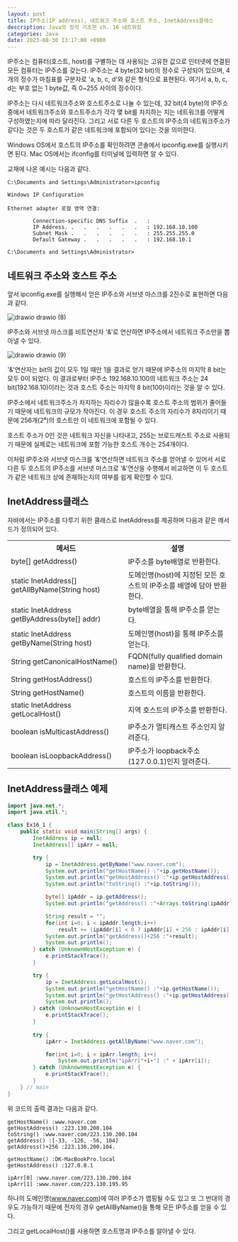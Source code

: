 ```yaml
---
layout: post
title: IP주소(IP address), 네트워크 주소와 호스트 주소, InetAddress클래스
description: Java의 정석 기초편 ch. 16 네트워킹
categories: Java
date: 2023-08-30 13:17:00 +0900
---
```

IP주소는 컴퓨터(호스트, host)를 구별하는 데 사용되는 고유한 값으로 인터넷에 연결된 모든 컴퓨터는 IP주소를 갖는다. IP주소는 4 byte(32 bit)의 정수로 구성되어 있으며, 4개의 정수가 마침표를 구분자로 'a, b, c, d'와 같은 형식으로 표현된다. 여기서 a, b, c, d는 부호 없는 1 byte값, 즉 0~255 사이의 정수이다.

IP주소는 다시 네트워크주소와 호스트주소로 나눌 수 있는데, 32 bit(4 byte)의 IP주소 중에서 네트워크주소와 호스트주소가 각각 몇 bit를 차지하는 지는 네트워크를 어떻게 구성하였는지에 따라 달라진다. 그리고 서로 다른 두 호스트의 IP주소의 네트워크주소가 같다는 것은 두 호스트가 같은 네트워크에 포함되어 있다는 것을 의미한다.

Windows OS에서 호스트의 IP주소를 확인하려면 콘솔에서 ipconfig.exe를 실행시키면 된다. Mac OS에서는 ifconfig를 터미널에 입력하면 알 수 있다.

교재에 나온 예시는 다음과 같다.

```
C:\Documents and Settings\Administrator>ipconfig

Windows IP Configuration

Ethernet adapter 로컬 영역 연결:

        Connection-specific DNS Suffix  .   :
        IP Address. .   .   .   .   .   .   : 192.168.10.100
        Subnet Mask .   .   .   .   .   .   : 255.255.255.0
        Default Gateway .   .   .   .   .   : 192.168.10.1

C:\Documents and Settings\Administrator>        
```


## 네트워크 주소와 호스트 주소

앞서 ipconfig.exe를 실행해서 얻은 IP주소와 서브넷 마스크를 2진수로 표현하면 다음과 같다.

![drawio drawio (8)](https://github.com/johnkdk609/johnkdk609.github.io/assets/88493727/fec9481e-edf8-42bb-bd5a-480a7aaa873c)

IP주소와 서브넷 마스크를 비트연산자 '&'로 연산하면 IP주소에서 네트워크 주소만을 뽑아낼 수 있다.

![drawio drawio (9)](https://github.com/johnkdk609/johnkdk609.github.io/assets/88493727/8bddf758-089a-43c0-8ba0-4cc51b0a1dea)

'&'연산자는 bit의 값이 모두 1일 때만 1을 결과로 얻기 때문에 IP주소의 마지막 8 bit는 모두 0이 되었다. 이 결과로부터 IP주소 192.168.10.100의 네트워크 주소는 24 bit(192.168.10)이라는 것과 호스트 주소는 마지막 8 bit(100)이라는 것을 알 수 있다.

IP주소에서 네트워크주소가 차지하는 자리수가 많을수록 호스트 주소의 범위가 줄어들기 때문에 네트워크의 규모가 작아진다. 이 경우 호스트 주소의 자리수가 8자리이기 때문에 256개(2⁸)의 호스트만 이 네트워크에 포함될 수 있다.

호스트 주소가 0인 것은 네트워크 자신을 나타내고, 255는 브로드캐스트 주소로 사용되기 때문에 실제로는 네트워크에 포함 가능한 호스트 개수는 254개이다.

이처럼 IP주소와 서브넷 마스크를 '&'연산하면 네트워크 주소를 얻어낼 수 있어서 서로 다른 두 호스트의 IP주소를 서브넷 마스크로 '&'연산을 수행해서 비교하면 이 두 호스트가 같은 네트워크 상에 존재하는지의 여부를 쉽게 확인할 수 있다.


## InetAddress클래스

자바에서는 IP주소를 다루기 위한 클래스로 InetAddress를 제공하며 다음과 같은 메서드가 정의되어 있다.

<table>
    <tr>
        <th>메서드</th>
        <th>설명</th>
    </tr>
    <tr>
        <td>byte[] getAddress()</td>
        <td>IP주소를 byte배열로 반환한다.</td>
    </tr>
    <tr>
        <td>static InetAddress[] getAllByName(String host)</td>
        <td>도메인명(host)에 지정된 모든 호스트의 IP주소를 배열에 담아 반환한다.</td>
    </tr>
    <tr>
        <td>static InetAddress getByAddress(byte[] addr)</td>
        <td>byte배열을 통해 IP주소를 얻는다.</td>
    </tr>
    <tr>
        <td>static InetAddress getByName(String host)</td>
        <td>도메인명(host)을 통해 IP주소를 얻는다.</td>
    </tr>
    <tr>
        <td>String getCanonicalHostName()</td>
        <td>FQDN(fully qualified domain name)을 반환한다.</td>
    </tr>
    <tr>
        <td>String getHostAddress()</td>
        <td>호스트의 IP주소를 반환한다.</td>
    </tr>
    <tr>
        <td>String getHostName()</td>
        <td>호스트의 이름을 반환한다.</td>
    </tr>
    <tr>
        <td>static InetAddress getLocalHost()</td>
        <td>지역 호스트의 IP주소를 반환한다.</td>
    </tr>
    <tr>
        <td>boolean isMulticastAddress()</td>
        <td>IP주소가 멀티캐스트 주소인지 알려준다.</td>
    </tr>
    <tr>
        <td>boolean isLoopbackAddress()</td>
        <td>IP주소가 loopback주소(127.0.0.1)인지 알려준다.</td>
    </tr>
</table>


## InetAddress클래스 예제

```java
import java.net.*;
import java.util.*;

class Ex16_1 {
	public static void main(String[] args) {
		InetAddress ip = null;
		InetAddress[] ipArr = null;

		try {
			ip = InetAddress.getByName("www.naver.com");
			System.out.println("getHostName() :"+ip.getHostName());
			System.out.println("getHostAddress() :"+ip.getHostAddress());
			System.out.println("toString() :"+ip.toString());

			byte[] ipAddr = ip.getAddress();
			System.out.println("getAddress() :"+Arrays.toString(ipAddr));

			String result = "";
			for(int i=0; i < ipAddr.length;i++)
				result += (ipAddr[i] < 0 ? ipAddr[i] + 256 : ipAddr[i])+".";
			System.out.println("getAddress()+256 :"+result);
			System.out.println();
		} catch (UnknownHostException e) {
			e.printStackTrace();
		}

		try {
			ip = InetAddress.getLocalHost();
			System.out.println("getHostName() :"+ip.getHostName());
			System.out.println("getHostAddress() :"+ip.getHostAddress());
			System.out.println();
		} catch (UnknownHostException e) {
			e.printStackTrace();
		}
		
		try {
			ipArr = InetAddress.getAllByName("www.naver.com");

			for(int i=0; i < ipArr.length; i++)
				System.out.println("ipArr["+i+"] :" + ipArr[i]);
		} catch (UnknownHostException e) {
			e.printStackTrace();
		}
	} // main
}
```

위 코드의 출력 결과는 다음과 같다.

```
getHostName() :www.naver.com
getHostAddress() :223.130.200.104
toString() :www.naver.com/223.130.200.104
getAddress() :[-33, -126, -56, 104]
getAddress()+256 :223.130.200.104.

getHostName() :DK-MacBookPro.local
getHostAddress() :127.0.0.1

ipArr[0] :www.naver.com/223.130.200.104
ipArr[1] :www.naver.com/223.130.195.95
```

하나의 도메인명(www.naver.com)에 여러 IP주소가 맵핑될 수도 있고 또 그 반대의 경우도 가능하기 때문에 전자의 경우 getAllByName()을 통해 모든 IP주소를 얻을 수 있다.

그리고 getLocalHost()를 사용하면 호스트명과 IP주소를 알아낼 수 있다.